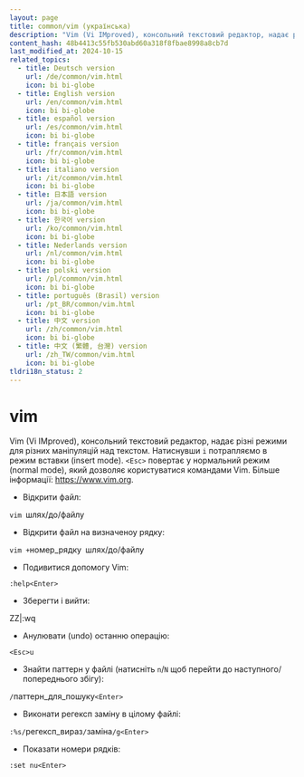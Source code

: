 ```yaml
---
layout: page
title: common/vim (українська)
description: "Vim (Vi IMproved), консольний текстовий редактор, надає різні режими для різних маніпуляцій над текстом."
content_hash: 48b4413c55fb530abd60a318f8fbae8998a8cb7d
last_modified_at: 2024-10-15
related_topics:
  - title: Deutsch version
    url: /de/common/vim.html
    icon: bi bi-globe
  - title: English version
    url: /en/common/vim.html
    icon: bi bi-globe
  - title: español version
    url: /es/common/vim.html
    icon: bi bi-globe
  - title: français version
    url: /fr/common/vim.html
    icon: bi bi-globe
  - title: italiano version
    url: /it/common/vim.html
    icon: bi bi-globe
  - title: 日本語 version
    url: /ja/common/vim.html
    icon: bi bi-globe
  - title: 한국어 version
    url: /ko/common/vim.html
    icon: bi bi-globe
  - title: Nederlands version
    url: /nl/common/vim.html
    icon: bi bi-globe
  - title: polski version
    url: /pl/common/vim.html
    icon: bi bi-globe
  - title: português (Brasil) version
    url: /pt_BR/common/vim.html
    icon: bi bi-globe
  - title: 中文 version
    url: /zh/common/vim.html
    icon: bi bi-globe
  - title: 中文 (繁體, 台灣) version
    url: /zh_TW/common/vim.html
    icon: bi bi-globe
tldri18n_status: 2
---
```

# vim

Vim (Vi IMproved), консольний текстовий редактор, надає різні режими для різних маніпуляцій над текстом.
Натиснувши `i` потрапляємо в режим вставки (insert mode). `<Esc>` повертає у нормальний режим (normal mode), який дозволяє користуватися командами Vim.
Більше інформації: <https://www.vim.org>.

- Відкрити файл:

`vim `<span class="tldr-var badge badge-pill bg-dark-lm bg-white-dm text-white-lm text-dark-dm font-weight-bold">шлях/до/файлу</span>

- Відкрити файл на визначеноу рядку:

`vim +`<span class="tldr-var badge badge-pill bg-dark-lm bg-white-dm text-white-lm text-dark-dm font-weight-bold">номер_рядку</span>` `<span class="tldr-var badge badge-pill bg-dark-lm bg-white-dm text-white-lm text-dark-dm font-weight-bold">шлях/до/файлу</span>

- Подивитися допомогу Vim:

`:help<Enter>`

- Зберегти і вийти:

<span class="tldr-var badge badge-pill bg-dark-lm bg-white-dm text-white-lm text-dark-dm font-weight-bold">ZZ|:wq<Enter></span>

- Анулювати (undo) останню операцію:

`<Esc>u`

- Знайти паттерн у файлі (натисніть `n`/`N` щоб перейти до наступного/попереднього збігу):

`/`<span class="tldr-var badge badge-pill bg-dark-lm bg-white-dm text-white-lm text-dark-dm font-weight-bold">паттерн_для_пошуку</span>`<Enter>`

- Виконати регексп заміну в цілому файлі:

`:%s/`<span class="tldr-var badge badge-pill bg-dark-lm bg-white-dm text-white-lm text-dark-dm font-weight-bold">регексп_вираз</span>`/`<span class="tldr-var badge badge-pill bg-dark-lm bg-white-dm text-white-lm text-dark-dm font-weight-bold">заміна</span>`/g<Enter>`

- Показати номери рядків:

`:set nu<Enter>`
